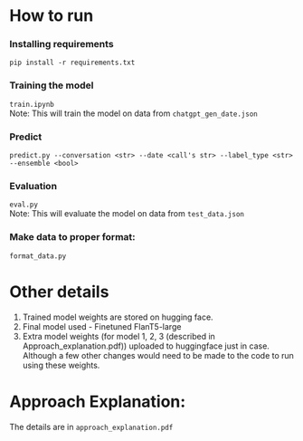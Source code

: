 # How to run
### Installing requirements
```pip install -r requirements.txt```
### Training the model
```train.ipynb``` <br>
Note: This will train the model on data from ```chatgpt_gen_date.json```
### Predict
```predict.py --conversation <str> --date <call's str> --label_type <str> --ensemble <bool>```
### Evaluation
```eval.py``` <br>
Note: This will evaluate the model on data from ```test_data.json```
### Make data to proper format: 
```format_data.py```

# Other details
1. Trained model weights are stored on hugging face.
2. Final model used - Finetuned FlanT5-large
3. Extra model weights (for model 1, 2, 3 (described in Approach_explanation.pdf)) uploaded to huggingface just in case. Although a few other changes would need to be made to the code to run using these weights.

# Approach Explanation: <br>
The details are in ```approach_explanation.pdf```